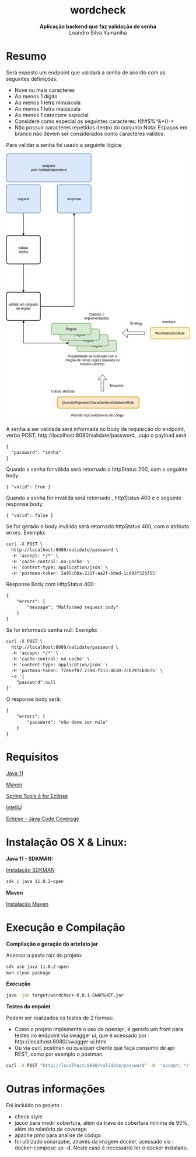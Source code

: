 <h1 align="center">wordcheck</h1>

<p align="center">
 <b>Aplicação backend que faz validação de senha</b>
 </br>
  <span>Leandro Silva Yamaniha </span>
</p>

# Resumo

Será exposto um endpoint que validará a senha de acordo com as seguintes definições:
- Nove ou mais caracteres
- Ao menos 1 dígito
- Ao menos 1 letra minúscula
- Ao menos 1 letra maiúscula
- Ao menos 1 caractere especial
- Considere como especial os seguintes caracteres: !@#$%^&*()-+
- Não possuir caracteres repetidos dentro do conjunto
Nota: Espaços em branco não devem ser considerados como caracteres válidos.

Para validar a senha foi usado a seguinte lógica:

<img src="/images/diag01.png" alt="Diagrama"/>

A senha a ser validada será informada no body da requisição do endpoint, verbo POST, http://localhost:8080/validate/password, ,cujo o payload será:

```
{
  "password": "senha"
}
```
Quando a senha for vâlida será retornado o httpStatus 200, com o seguinte body:
```
{ "valid": true }
```

Quando a senha for inválida será retornado , httpStatus 400 e o seguinte response body:
```
{ "valid": false }
```

Se for gerado o body invâlido será retornado httpStatus 400, com o atributo errors.
Exemplo:
```
curl -X POST \
  http://localhost:8080/validate/password \
  -H 'accept: */*' \
  -H 'cache-control: no-cache' \
  -H 'content-type: application/json' \
  -H 'postman-token: 2a95c68a-221f-aa2f-b0ed-1cd93f326f55'
```

Response Body com HttpStatus 400 :
```
{
    "errors": {
        "message": "Malformed request body"
    }
}
```

Se for informado senha null. 
Exemplo:
````
curl -X POST \
  http://localhost:8080/validate/password \
  -H 'accept: */*' \
  -H 'cache-control: no-cache' \
  -H 'content-type: application/json' \
  -H 'postman-token: f2e6ef07-2398-f213-4610-7cb297cbd075' \
  -d '{
	"password":null
}'
````

O response body serâ:
````
{
    "errors": {
        "password": "não deve ser nulo"
    }
}
````

# Requisitos

[Java 11](https://www.oracle.com/java/technologies/javase-jdk11-downloads.html)

[Maven](https://maven.apache.org/)

[Spring Tools 4 for Eclipse](https://spring.io/tools) 

[IntelliJ](https://www.jetbrains.com/pt-br/idea/)

[Eclipse - Java Code Coverage](https://www.eclemma.org/)

# Instalação OS X & Linux:

**Java 11 - SDKMAN:**

[Instalação SDKMAN](https://sdkman.io/install)
```sh
sdk i java 11.0.2-open
```

**Maven**

[Instalação Maven](https://maven.apache.org/install.html)


# Execução e Compilação

**Compilação e geração do artefato jar**

Acessar a pasta raiz do projeto:

```sh
sdk use java 11.0.2-open
mvn clean package
```

**Execução**

```sh
java -jar target/wordcheck-0.0.1-SNAPSHOT.jar
```

**Testes do enpoint**

Podem ser realizados os testes de 2 formas:
- Como o projeto implementa o uso de openapi, é gerado um front para testes no endpoint via swagger ui, que é acessado por : http://localhost:8080/swagger-ui.html
- Ou via curl, postman ou qualquer cliente que faça consumo de api REST, como por exemplo o postman. 

```sh
curl -X POST "http://localhost:8080/validate/password" -H  "accept: */*" -H  "Content-Type: application/json" -d "{\"password\":\"AbTp9!fok\"}"
```

# Outras informações

Foi incluido no projeto : 
- check style
- jacoo para medir cobertura, além da trava de cobertura minima de 90%, além do relatório de coverage
- apache pmd para analise de código
- foi utilizado sonarqube, através da imagem docker, acessado via : docker-compose up -d. Neste caso é necessário ter o docker instalado.


